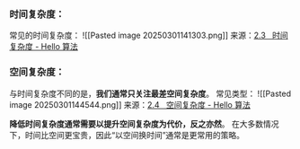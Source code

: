 ### 时间复杂度：
常见的时间复杂度：	![[Pasted image 20250301141303.png]]
来源：[2.3   时间复杂度 - Hello 算法](https://www.hello-algo.com/chapter_computational_complexity/time_complexity/#234)


### 空间复杂度：
与时间复杂度不同的是，**我们通常只关注最差空间复杂度**。
常见类型：
![[Pasted image 20250301144544.png]]
来源：[2.4   空间复杂度 - Hello 算法](https://www.hello-algo.com/chapter_computational_complexity/space_complexity/#242)


**降低时间复杂度通常需要以提升空间复杂度为代价，反之亦然**。
在大多数情况下，时间比空间更宝贵，因此“以空间换时间”通常是更常用的策略。
